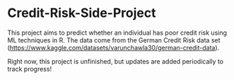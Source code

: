 # Credit-Risk-Side-Project
This project aims to predict whether an individual has poor credit risk using ML techniques in R. The data come from the German Credit Risk data set (https://www.kaggle.com/datasets/varunchawla30/german-credit-data).

Right now, this project is unfinished, but updates are added periodically to track progress!
